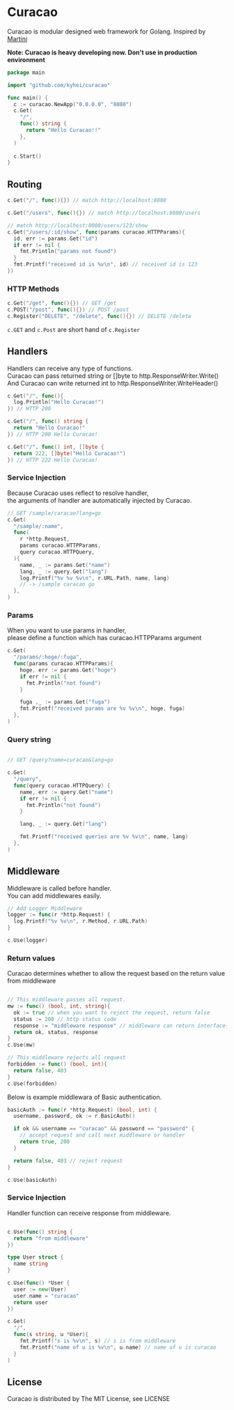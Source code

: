 # Curacao

Curacao is modular designed web framework for Golang.
Inspired by [Martini](https://github.com/go-martini/martini)

**Note: Curacao is heavy developing now. Don't use in production environment**

```go
package main

import "github.com/kyhei/curacao"

func main() {
  c := curacao.NewApp("0.0.0.0", "8080")
  c.Get(
    "/",
    func() string {
      return "Hello Curacao!!"
    },
  )
  
  c.Start()
}

```

## Routing

```go
c.Get("/", func(){}) // match http://localhost:8080

c.Get("/users", func(){}) // match http://localhost:8080/users

// match http://localhost:8080/users/123/show
c.Get("/users/:id/show", func(params curacao.HTTPParams){
  id, err := params.Get("id")
  if err != nil {
    fmt.Println("params not found")
  }
  fmt.Printf("received id is %v\n", id) // received id is 123
})
```

### HTTP Methods

```go
c.Get("/get", func(){}) // GET /get
c.POST("/post", func(){}) // POST /post
c.Register("DELETE", "/delete", func(){}) // DELETE /delete
```

`c.GET` and `c.Post` are short hand of `c.Register`

## Handlers

Handlers can receive any type of functions.  
Curacao can pass returned string or []byte to http.ResponseWriter.Write()  
And Curacao can write returned int to http.ResponseWriter.WriteHeader()  


```go
c.Get("/", func(){
  log.Println("Hello Curacao!")
}) // HTTP 200
```

```go
c.Get("/", func() string {
  return "Hello Curacao!"
}) // HTTP 200 Hello Curacao!
```

```go
c.Get("/", func() int, []byte {
  return 222, []byte("Hello Curacao!")
}) // HTTP 222 Hello Curacao!
```

### Service Injection

Because Curacao uses reflect to resolve handler,  
the arguments of handler are automatically injected by Curacao.  

```go
// GET /sample/caracao?lang=go
c.Get(
  "/sample/:name", 
  func(
    r *http.Request, 
    params curacao.HTTPParams, 
    query curacao.HTTPQuery,
  ){
    name, _ := params.Get("name")
    lang, _ := query.Get("lang")
    log.Printf("%v %v %v\n", r.URL.Path, name, lang)
    // -> /sample caracao go
  },
)
```

### Params

When you want to use params in handler,  
please define a function which has curacao.HTTPParams argument 

```go
c.Get(
  "/params/:hoge/:fuga", 
  func(params curacao.HTTPParams){
    hoge, err := params.Get("hoge")
    if err != nil {
      fmt.Println("not found")
    }

    fuga ,_ := params.Get("fuga")
    fmt.Printf("received params are %v %v\n", hoge, fuga)
  },
)
```

### Query string

```go

// GET /query?name=curacao&lang=go

c.Get(
  "/query",
  func(query curacao.HTTPQuery) {
    name, err := query.Get("name")
    if err != nil {
      fmt.Println("not found")
    }

    lang, _ := query.Get("lang")

    fmt.Printf("received queries are %v %v\n", name, lang)
  },
)

```

## Middleware

Middleware is called before handler.  
You can add middlewares easily.

```go
// Add Logger Middleware
logger := func(r *http.Request) {
  log.Printf("%v %v\n", r.Method, r.URL.Path)
}

c.Use(logger)
```

### Return values

Curacao determines whether to allow the request based on the return value from middleware

```go

// This middleware passes all request.
mw := func() (bool, int, string){
  ok := true // when you want to reject the request, return false
  status := 200 // http status code
  response := "middleware response" // middleware can return interface{}
  return ok, status, response
}
c.Use(mw)

// This middleware rejects all request
forbidden := func() (bool, int){
  return false, 403
}
c.Use(forbidden)

```

Below is example middlewara of Basic authentication.

```go
basicAuth := func(r *http.Request) (bool, int) {
  username, password, ok := r.BasicAuth()

  if ok && username == "curacao" && password == "password" {
    // accept request and call next middleware or handler
    return true, 200
  }

  return false, 403 // reject request
}

c.Use(basicAuth)
```

### Service Injection

Handler function can receive response from middleware.

```go

c.Use(func() string { 
  return "from middleware" 
})

type User struct {
  name string
}

c.Use(func() *User {
  user := new(User)
  user.name = "curacao"
  return user
})

c.Get(
  "/",
  func(s string, u *User){
    fmt.Printf("s is %v\n", s) // s is from middleware
    fmt.Printf("name of u is %v\n", u.name) // name of u is curacao
  }
)

```

## License
Curacao is distributed by The MIT License, see LICENSE